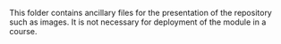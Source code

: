 This folder contains ancillary files for the presentation of the repository such as images.  It is not necessary for deployment of the module in a course.